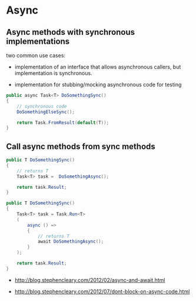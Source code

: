 # Async

## Async methods with synchronous implementations

two common use cases:

*   implementation of an interface that allows asynchronous callers, but implementation is synchronous.

*   implementation for stubbing/mocking asynchronous code for testing

```csharp
public async Task<T> DoSomethingSync()
{
    // synchronous code
    DoSomethingElseSync();

    return Task.FromResult(default(T));
}
```

## Call async methods from sync methods

```csharp
public T DoSomethingSync()
{
    // returns T
    Task<T> task =  DoSomethingAsync();

    return task.Result;
}
```


```csharp
public T DoSomethingSync()
{
    Task<T> task = Task.Run<T>
    (
        async () => 
        {
            // returns T
            await DoSomethingAsync();
        }
    );

    return task.Result;
}
```


*   http://blog.stephencleary.com/2012/02/async-and-await.html

*   http://blog.stephencleary.com/2012/07/dont-block-on-async-code.html

